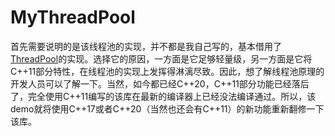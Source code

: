 # MyThreadPool
首先需要说明的是该线程池的实现，并不都是我自己写的，基本借用了[ThreadPool](https://github.com/progschj/ThreadPool)的实现。选择它的原因，一方面是它足够轻量级，另一方面是它将C++11部分特性，在线程池的实现上发挥得淋漓尽致。因此，想了解线程池原理的开发人员可以了解一下。当然，如今都已经C++20，C++11部分功能已经落后了，完全使用C++11编写的该库在最新的编译器上已经没法编译通过。所以，该demo就将使用C++17或者C++20（当然也还会有C++11）的新功能重新翻修一下该库。
